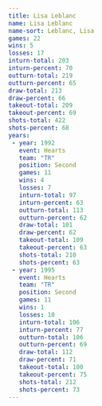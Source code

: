 ```yaml
---
title: Lisa Leblanc
name: Lisa Leblanc
name-sort: Leblanc, Lisa
games: 22
wins: 5
losses: 17
inturn-total: 203
inturn-percent: 70
outturn-total: 219
outturn-percent: 65
draw-total: 213
draw-percent: 66
takeout-total: 209
takeout-percent: 69
shots-total: 422
shots-percent: 68
years:
 - year: 1992
   event: Hearts
   team: "TR"
   position: Second
   games: 11
   wins: 4
   losses: 7
   inturn-total: 97
   inturn-percent: 63
   outturn-total: 113
   outturn-percent: 62
   draw-total: 101
   draw-percent: 62
   takeout-total: 109
   takeout-percent: 63
   shots-total: 210
   shots-percent: 63
 - year: 1995
   event: Hearts
   team: "TR"
   position: Second
   games: 11
   wins: 1
   losses: 10
   inturn-total: 106
   inturn-percent: 77
   outturn-total: 106
   outturn-percent: 69
   draw-total: 112
   draw-percent: 71
   takeout-total: 100
   takeout-percent: 75
   shots-total: 212
   shots-percent: 73
---
```

